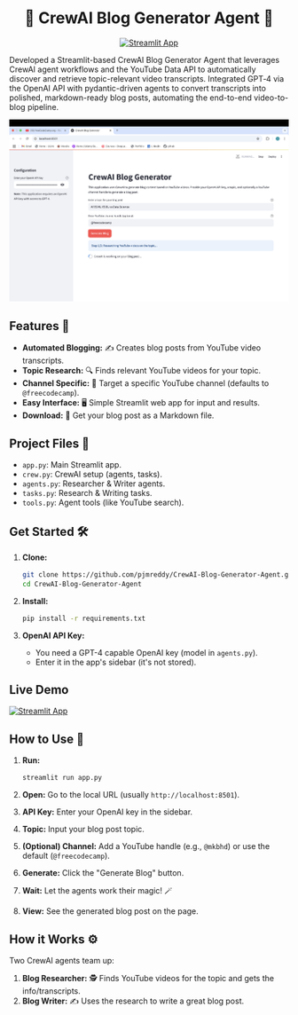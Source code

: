 <div align="center">

# 🚀 CrewAI Blog Generator Agent 🚀

[![Streamlit App](https://static.streamlit.io/badges/streamlit_badge_black_white.svg)](https://blog-generator-agent.streamlit.app/)

</div>

Developed a Streamlit-based CrewAI Blog Generator Agent that leverages CrewAI agent workflows and the YouTube Data API to automatically discover and retrieve topic-relevant video transcripts. Integrated GPT‑4 via the OpenAI API with pydantic-driven agents to convert transcripts into polished, markdown-ready blog posts, automating the end-to-end video-to-blog pipeline.
  
![Landing Page](landing.png)

## Features 🌟

-   **Automated Blogging:** ✍️ Creates blog posts from YouTube video transcripts.
-   **Topic Research:** 🔍 Finds relevant YouTube videos for your topic.
-   **Channel Specific:** 🎯 Target a specific YouTube channel (defaults to `@freecodecamp`).
-   **Easy Interface:** 🖥️ Simple Streamlit web app for input and results.
-   **Download:** 💾 Get your blog post as a Markdown file.

## Project Files 📁

-   `app.py`: Main Streamlit app.
-   `crew.py`: CrewAI setup (agents, tasks).
-   `agents.py`: Researcher & Writer agents.
-   `tasks.py`: Research & Writing tasks.
-   `tools.py`: Agent tools (like YouTube search).

## Get Started 🛠️

1.  **Clone:**
    ```bash
    git clone https://github.com/pjmreddy/CrewAI-Blog-Generator-Agent.git
    cd CrewAI-Blog-Generator-Agent
    ```

2.  **Install:**
    ```bash
    pip install -r requirements.txt
    ```

3.  **OpenAI API Key:**
    -   You need a GPT-4 capable OpenAI key (model in `agents.py`).
    -   Enter it in the app's sidebar (it's not stored).
  
## Live Demo  

[![Streamlit App](https://static.streamlit.io/badges/streamlit_badge_black_white.svg)](https://blog-generator-agent.streamlit.app/)

## How to Use 📝

1.  **Run:**
    ```bash
    streamlit run app.py
    ```

2.  **Open:** Go to the local URL (usually `http://localhost:8501`).

3.  **API Key:** Enter your OpenAI key in the sidebar.

4.  **Topic:** Input your blog post topic.

5.  **(Optional) Channel:** Add a YouTube handle (e.g., `@mkbhd`) or use the default (`@freecodecamp`).

6.  **Generate:** Click the "Generate Blog" button.

7.  **Wait:** Let the agents work their magic! 🪄

8.  **View:** See the generated blog post on the page.

## How it Works ⚙️

Two CrewAI agents team up:

1.  **Blog Researcher:** 🕵️ Finds YouTube videos for the topic and gets the info/transcripts.
2.  **Blog Writer:** ✍️ Uses the research to write a great blog post.
